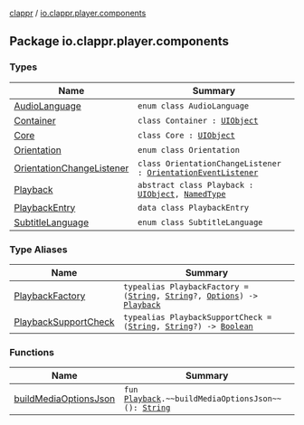 [clappr](../index.md) / [io.clappr.player.components](./index.md)

## Package io.clappr.player.components

### Types

| Name | Summary |
|---|---|
| [AudioLanguage](-audio-language/index.md) | `enum class AudioLanguage` |
| [Container](-container/index.md) | `class Container : `[`UIObject`](../io.clappr.player.base/-u-i-object/index.md) |
| [Core](-core/index.md) | `class Core : `[`UIObject`](../io.clappr.player.base/-u-i-object/index.md) |
| [Orientation](-orientation/index.md) | `enum class Orientation` |
| [OrientationChangeListener](-orientation-change-listener/index.md) | `class OrientationChangeListener : `[`OrientationEventListener`](https://developer.android.com/reference/android/view/OrientationEventListener.html) |
| [Playback](-playback/index.md) | `abstract class Playback : `[`UIObject`](../io.clappr.player.base/-u-i-object/index.md)`, `[`NamedType`](../io.clappr.player.base/-named-type/index.md) |
| [PlaybackEntry](-playback-entry/index.md) | `data class PlaybackEntry` |
| [SubtitleLanguage](-subtitle-language/index.md) | `enum class SubtitleLanguage` |

### Type Aliases

| Name | Summary |
|---|---|
| [PlaybackFactory](-playback-factory.md) | `typealias PlaybackFactory = (`[`String`](https://kotlinlang.org/api/latest/jvm/stdlib/kotlin/-string/index.html)`, `[`String`](https://kotlinlang.org/api/latest/jvm/stdlib/kotlin/-string/index.html)`?, `[`Options`](../io.clappr.player.base/-options/index.md)`) -> `[`Playback`](-playback/index.md) |
| [PlaybackSupportCheck](-playback-support-check.md) | `typealias PlaybackSupportCheck = (`[`String`](https://kotlinlang.org/api/latest/jvm/stdlib/kotlin/-string/index.html)`, `[`String`](https://kotlinlang.org/api/latest/jvm/stdlib/kotlin/-string/index.html)`?) -> `[`Boolean`](https://kotlinlang.org/api/latest/jvm/stdlib/kotlin/-boolean/index.html) |

### Functions

| Name | Summary |
|---|---|
| [buildMediaOptionsJson](build-media-options-json.md) | `fun `[`Playback`](-playback/index.md)`.~~buildMediaOptionsJson~~(): `[`String`](https://kotlinlang.org/api/latest/jvm/stdlib/kotlin/-string/index.html) |

